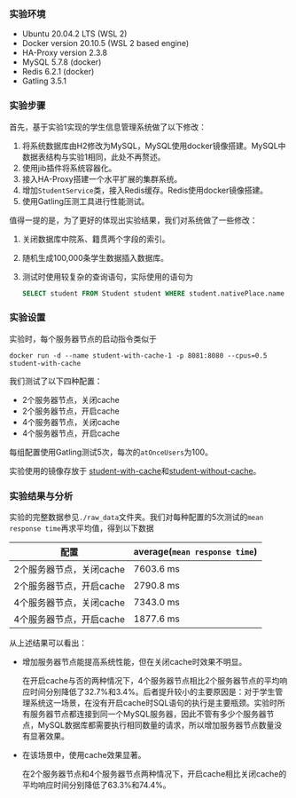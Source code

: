 ### 实验环境

- Ubuntu 20.04.2 LTS (WSL 2)
- Docker version 20.10.5 (WSL 2 based engine)
- HA-Proxy version 2.3.8
- MySQL 5.7.8 (docker)
- Redis 6.2.1 (docker)
- Gatling 3.5.1

### 实验步骤

首先，基于实验1实现的学生信息管理系统做了以下修改：

1. 将系统数据库由H2修改为MySQL，MySQL使用docker镜像搭建。MySQL中数据表结构与实验1相同，此处不再赘述。
2. 使用jib插件将系统容器化。
3. 接入HA-Proxy搭建一个水平扩展的集群系统。
4. 增加`StudentService`类，接入Redis缓存。Redis使用docker镜像搭建。
5. 使用Gatling压测工具进行性能测试。

值得一提的是，为了更好的体现出实验结果，我们对系统做了一些修改：

1. 关闭数据库中院系、籍贯两个字段的索引。

2. 随机生成100,000条学生数据插入数据库。

3. 测试时使用较复杂的查询语句，实际使用的语句为

   ```sql
   SELECT student FROM Student student WHERE student.nativePlace.name LIKE '%guangdong%' OR student.department.name LIKE '%computer%' ORDER BY student.birthDate ASC
   ```

### 实验设置

实验时，每个服务器节点的启动指令类似于

```shell
docker run -d --name student-with-cache-1 -p 8081:8080 --cpus=0.5 student-with-cache
```

我们测试了以下四种配置：

- 2个服务器节点，关闭cache
- 2个服务器节点，开启cache
- 4个服务器节点，关闭cache
- 4个服务器节点，开启cache

每组配置使用Gatling测试5次，每次的`atOnceUsers`为100。

实验使用的镜像存放于 [student-with-cache](https://hub.docker.com/r/ershierdu/student-with-cache)和[student-without-cache](https://hub.docker.com/r/ershierdu/student-without-cache)。

### 实验结果与分析

实验的完整数据参见`./raw_data`文件夹。我们对每种配置的5次测试的`mean response time`再求平均值，得到以下数据

| 配置                     | average(`mean response time`) |
| ------------------------ | ----------------------------- |
| 2个服务器节点，关闭cache | 7603.6 ms                     |
| 2个服务器节点，开启cache | 2790.8 ms                     |
| 4个服务器节点，关闭cache | 7343.0 ms                     |
| 4个服务器节点，开启cache | 1877.6 ms                     |

从上述结果可以看出：

- 增加服务器节点能提高系统性能，但在关闭cache时效果不明显。

  在开启cache与否的两种情况下，4个服务器节点相比2个服务器节点的平均响应时间分别降低了32.7%和3.4%。后者提升较小的主要原因是：对于学生管理系统这一场景，在没有开启cache时SQL语句的执行是主要瓶颈。实验时所有服务器节点都连接到同一个MySQL服务器，因此不管有多少个服务器节点，MySQL数据库都需要执行相同数量的请求，所以增加服务器节点数量没有显著效果。

- 在该场景中，使用cache效果显著。

  在2个服务器节点和4个服务器节点两种情况下，开启cache相比关闭cache的平均响应时间分别降低了63.3%和74.4%。

